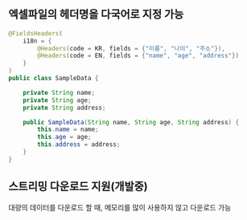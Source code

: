 
## 엑셀파일의 헤더명을 다국어로 지정 가능

```java
@FieldsHeaders(
    i18n = {
        @Headers(code = KR, fields = {"이름", "나이", "주소"}),
        @Headers(code = EN, fields = {"name", "age", "address"})
    }
)
public class SampleData {

    private String name;
    private String age;
    private String address;

    public SampleData(String name, String age, String address) {
        this.name = name;
        this.age = age;
        this.address = address;
    }
}

```

## 스트리밍 다운로드 지원(개발중)

 대량의 데이터를 다운로드 할 때, 메모리를 많이 사용하지 않고 다운로드 가능
